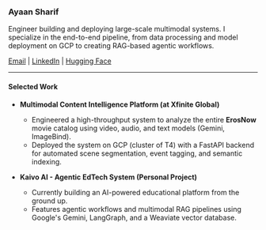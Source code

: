 ### Ayaan Sharif

Engineer building and deploying large-scale multimodal systems. I specialize in the end-to-end pipeline, from data processing and model deployment on GCP to creating RAG-based agentic workflows.

[Email](mailto:ayaansharif42@gmail.com) | [LinkedIn](https://linkedin.com/in/ayaansharif) | [Hugging Face](https://huggingface.co/Ayaan-Sharif) <!-- 👈 Add your username -->

---

#### Selected Work

*   **Multimodal Content Intelligence Platform (at Xfinite Global)**
    *   Engineered a high-throughput system to analyze the entire **ErosNow** movie catalog using video, audio, and text models (Gemini, ImageBind).
    *   Deployed the system on GCP (cluster of T4) with a FastAPI backend for automated scene segmentation, event tagging, and semantic indexing.

*   **Kaivo AI - Agentic EdTech System (Personal Project)**
    *   Currently building an AI-powered educational platform from the ground up.
    *   Features agentic workflows and multimodal RAG pipelines using Google's Gemini, LangGraph, and a Weaviate vector database.
